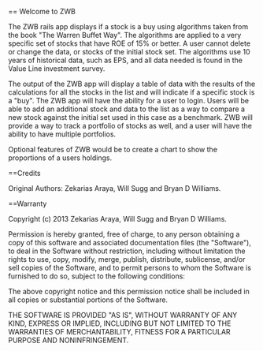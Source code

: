== Welcome to ZWB

The ZWB rails app displays if a stock is a buy using algorithms taken from the book "The Warren Buffet Way". The algorithms are applied to a very specific set of stocks that have ROE of 15% or better. A user cannot delete or change the data, or stocks of the initial stock set. The algorithms use 10 years of historical data, such as EPS, and all data needed is found in the Value Line investment survey.

The output of the ZWB app will display a table of data with the results of the calculations for all the stocks in the list and will indicate if a specific stock is a "buy". The ZWB app will have the ability for a user to login. Users will be able to add an additional stock and data to the list as a way to compare a new stock against the initial set used in this case as a benchmark. ZWB will provide a way to track a portfolio of stocks as well, and a user will have the ability to have multiple portfolios.

Optional features of ZWB would be to create a chart to show the proportions of a users holdings.

==Credits

Original Authors: Zekarias Araya, Will Sugg and Bryan D Williams.

==Warranty

Copyright (c) 2013 Zekarias Araya, Will Sugg and Bryan D Williams.

Permission is hereby granted, free of charge, to any person obtaining a copy of this software and associated documentation files (the "Software"), to deal in the Software without restriction, including without limitation the rights to use, copy, modify, merge, publish, distribute, sublicense, and/or sell copies of the Software, and to permit persons to whom the Software is furnished to do so, subject to the following conditions:

The above copyright notice and this permission notice shall be included in all copies or substantial portions of the Software.

THE SOFTWARE IS PROVIDED "AS IS", WITHOUT WARRANTY OF ANY KIND, EXPRESS OR IMPLIED, INCLUDING BUT NOT LIMITED TO THE WARRANTIES OF MERCHANTABILITY, FITNESS FOR A PARTICULAR PURPOSE AND NONINFRINGEMENT.